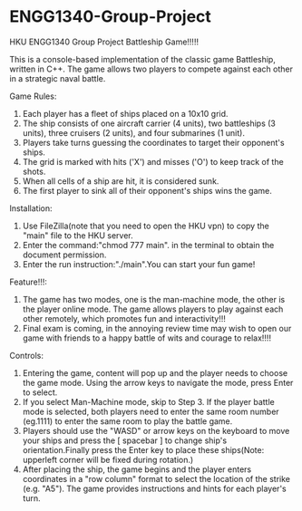 # ENGG1340-Group-Project
HKU ENGG1340 Group Project
Battleship Game!!!!!

This is a console-based implementation of the classic game Battleship, written in C++.  The game allows two players to compete against each other in a strategic naval battle.

Game Rules:
1.  Each player has a fleet of ships placed on a 10x10 grid.
2.  The ship consists of one aircraft carrier (4 units), two battleships (3 units), three cruisers (2 units), and four submarines (1 unit).
3.  Players take turns guessing the coordinates to target their opponent's ships.
4.  The grid is marked with hits ('X') and misses ('O') to keep track of the shots.
5.  When all cells of a ship are hit, it is considered sunk.
6.  The first player to sink all of their opponent's ships wins the game.

Installation:
1.  Use FileZilla(note that you need to open the HKU vpn) to copy the "main" file to the HKU server.
2.  Enter the command:"chmod 777 main". in the terminal to obtain the document permission.
3.  Enter the run instruction:"./main".You can start your fun game!

Feature!!!:
1.  The game has two modes, one is the man-machine mode, the other is the player online mode. The game allows players to play against each other remotely, which promotes fun and interactivity!!!
2.  Final exam is coming, in the annoying review time may wish to open our game with friends to a happy battle of wits and courage to relax!!!!

Controls:
1.  Entering the game, content will pop up and the player needs to choose the game mode. Using the arrow keys to navigate the mode, press Enter to select.
2.  If you select Man-Machine mode, skip to Step 3. If the player battle mode is selected, both players need to enter the same room number (eg.1111) to enter the same room to play the battle game.
3.  Players should use the "WASD" or arrow keys on the keyboard to move your ships and press the [ spacebar ] to change ship's orientation.Finally press the Enter key to place these ships(Note: upperleft corner will be fixed during rotation.)
4.  After placing the ship, the game begins and the player enters coordinates in a "row column" format to select the location of the strike (e.g. "A5"). The game provides instructions and hints for each player's turn.